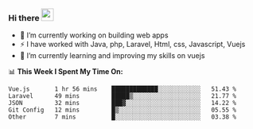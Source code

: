 ### Hi there <img src="https://media.giphy.com/media/hvRJCLFzcasrR4ia7z/giphy.gif" width="25px">


- 🔭 I’m currently working on building web apps
- ⚡ I have worked with Java, php, Laravel, Html, css, Javascript, Vuejs
- 🌱 I’m currently learning and improving my skills on vuejs






📊 **This Week I Spent My Time On:**
<!--START_SECTION:waka-->
```text
Vue.js       1 hr 56 mins    █████████████░░░░░░░░░░░░   51.43 % 
Laravel      49 mins         █████▒░░░░░░░░░░░░░░░░░░░   21.77 % 
JSON         32 mins         ███▓░░░░░░░░░░░░░░░░░░░░░   14.22 % 
Git Config   12 mins         █▒░░░░░░░░░░░░░░░░░░░░░░░   05.55 % 
Other        7 mins          █░░░░░░░░░░░░░░░░░░░░░░░░   03.38 % 
```
<!--END_SECTION:waka-->
